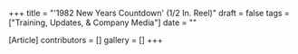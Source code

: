 +++
title = "'1982 New Years Countdown' (1/2 In. Reel)"
draft = false
tags = ["Training, Updates, & Company Media"]
date = ""

[Article]
contributors = []
gallery = []
+++
